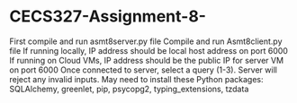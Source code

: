 # CECS327-Assignment-8-
First compile and run asmt8server.py file
Compile and run Asmt8client.py file
If running locally, IP address should be local host address on port 6000
If running on Cloud VMs, IP address should be the public IP for server VM on port 6000
Once connected to server, select a query (1-3). Server will reject any invalid inputs.
May need to install these Python packages: SQLAlchemy, greenlet, pip, psycopg2, typing_extensions, tzdata
